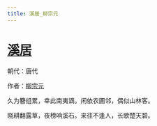 ```yaml
---
title: 溪居_柳宗元
---
```


# [溪居](http://so.gushiwen.org/view_18290.aspx)

朝代：唐代

作者：[柳宗元](http://so.gushiwen.org/author_646.aspx)

久为簪组累，幸此南夷谪。闲依农圃邻，偶似山林客。 

晓耕翻露草，夜榜响溪石。来往不逢人，长歌楚天碧。